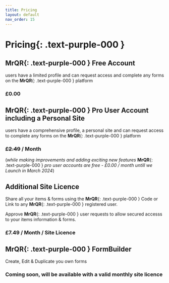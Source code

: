 ```yaml
---
title: Pricing
layout: default
nav_order: 15
---
```


# **Pricing**{: .text-purple-000 }

## **MrQR**{: .text-purple-000 } Free Account
users have a limited profile and can request access and complete any forms on the **MrQR**{: .text-purple-000 } platform

### £0.00

## **MrQR**{: .text-purple-000 } Pro User Account including a Personal Site
users have a comprehensive profile, a personal site and can request access to complete any forms on the **MrQR**{: .text-purple-000 } platform

### ~~£2.49~~ / Month

(*while making improvements and adding exciting new features* **MrQR**{: .text-purple-000 } *pro user accounts are free - £0.00 / month untill we Launch in March 2024*)

## Additional Site Licence
Share all your items & forms using the **MrQR**{: .text-purple-000 } Code or Link to any **MrQR**{: .text-purple-000 } registered user.

Approve **MrQR**{: .text-purple-000 } user requests to allow secured accesss to your items information & forms.

### £7.49 / Month / Site Licence

## **MrQR**{: .text-purple-000 } FormBuilder
Create, Edit & Duplicate you own forms

### Coming soon, will be available with a valid monthly site licence

